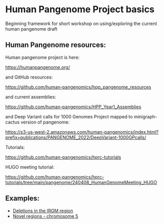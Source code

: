 # Human Pangenome Project basics

Beginning framework for short workshop on using/exploring the current human pangenome draft


## Human Pangenome resources:

Human pangenome project is here:

https://humanpangenome.org/

and GitHub resources:

https://github.com/human-pangenomics/hpp_pangenome_resources

and current assemblies:

https://github.com/human-pangenomics/HPP_Year1_Assemblies

and Deep Variant calls for 1000 Genomes Project mapped to minigraph-cactus version of pangenome:

https://s3-us-west-2.amazonaws.com/human-pangenomics/index.html?prefix=publications/PANGENOME_2022/DeepVariant-1000GPcalls/

Tutorials: 

https://github.com/human-pangenomics/hprc-tutorials

HUGO meeting tutorial: 

https://github.com/human-pangenomics/hprc-tutorials/tree/main/pangenome/240408_HumanGenomeMeeting_HUGO

## Examples:

- [Deletions in the IRGM region](irgm-deletions.md)
- [Novel regions - chromosome 5](chr5-novel-regions.md)
